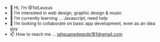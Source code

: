 - 👋 Hi, I’m @1stLauxus
- 👀 I’m interested in web design, graphic design & music
- 🌱 I’m currently learning ... Javascript, need help
- 💞️ I’m looking to collaborate on basic app development, even as an idea guy
- 📫 How to reach me ... jahquanedwards181@gmail.com 

<!---
1stLauxus/1stLauxus is a ✨ special ✨ repository because its `README.md` (this file) appears on your GitHub profile.
You can click the Preview link to take a look at your changes.
--->
